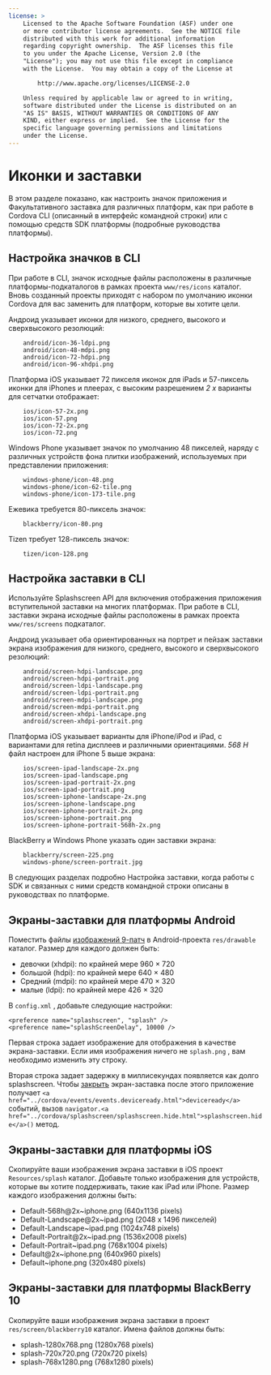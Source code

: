 ```yaml
---
license: >
    Licensed to the Apache Software Foundation (ASF) under one
    or more contributor license agreements.  See the NOTICE file
    distributed with this work for additional information
    regarding copyright ownership.  The ASF licenses this file
    to you under the Apache License, Version 2.0 (the
    "License"); you may not use this file except in compliance
    with the License.  You may obtain a copy of the License at

        http://www.apache.org/licenses/LICENSE-2.0

    Unless required by applicable law or agreed to in writing,
    software distributed under the License is distributed on an
    "AS IS" BASIS, WITHOUT WARRANTIES OR CONDITIONS OF ANY
    KIND, either express or implied.  See the License for the
    specific language governing permissions and limitations
    under the License.
---
```


# Иконки и заставки

В этом разделе показано, как настроить значок приложения и Факультативного заставка для различных платформ, как при работе в Cordova CLI (описанный в интерфейс командной строки) или с помощью средств SDK платформы (подробные руководства платформы).

## Настройка значков в CLI

При работе в CLI, значок исходные файлы расположены в различные платформы-подкаталогов в рамках проекта `www/res/icons` каталог. Вновь созданный проекты приходят с набором по умолчанию иконки Cordova для вас заменить для платформ, которые вы хотите цели.

Андроид указывает иконки для низкого, среднего, высокого и сверхвысокого резолюций:

        android/icon-36-ldpi.png
        android/icon-48-mdpi.png
        android/icon-72-hdpi.png
        android/icon-96-xhdpi.png
    

Платформа iOS указывает 72 пикселя иконок для iPads и 57-пиксель иконки для iPhones и плеерах, с высоким разрешением *2 x* варианты для сетчатки отображает:

        ios/icon-57-2x.png
        ios/icon-57.png
        ios/icon-72-2x.png
        ios/icon-72.png
    

Windows Phone указывает значок по умолчанию 48 пикселей, наряду с различных устройств фона плитки изображений, используемых при представлении приложения:

        windows-phone/icon-48.png
        windows-phone/icon-62-tile.png
        windows-phone/icon-173-tile.png
    

Ежевика требуется 80-пиксель значок:

        blackberry/icon-80.png
    

Tizen требует 128-пиксель значок:

        tizen/icon-128.png
    

## Настройка заставки в CLI

Используйте Splashscreen API для включения отображения приложения вступительной заставки на многих платформах. При работе в CLI, заставки экрана исходные файлы расположены в рамках проекта `www/res/screens` подкаталог.

Андроид указывает оба ориентированных на портрет и пейзаж заставки экрана изображения для низкого, среднего, высокого и сверхвысокого резолюций:

        android/screen-hdpi-landscape.png
        android/screen-hdpi-portrait.png
        android/screen-ldpi-landscape.png
        android/screen-ldpi-portrait.png
        android/screen-mdpi-landscape.png
        android/screen-mdpi-portrait.png
        android/screen-xhdpi-landscape.png
        android/screen-xhdpi-portrait.png
    

Платформа iOS указывает варианты для iPhone/iPod и iPad, с вариантами для retina дисплеев и различными ориентациями. *568 H* файл настроен для iPhone 5 выше экрана:

        ios/screen-ipad-landscape-2x.png
        ios/screen-ipad-landscape.png
        ios/screen-ipad-portrait-2x.png
        ios/screen-ipad-portrait.png
        ios/screen-iphone-landscape-2x.png
        ios/screen-iphone-landscape.png
        ios/screen-iphone-portrait-2x.png
        ios/screen-iphone-portrait.png
        ios/screen-iphone-portrait-568h-2x.png
    

BlackBerry и Windows Phone указать один заставки экрана:

        blackberry/screen-225.png
        windows-phone/screen-portrait.jpg
    

В следующих разделах подробно Настройка заставки, когда работы с SDK и связанных с ними средств командной строки описаны в руководствах по платформе.

## Экраны-заставки для платформы Android

Поместить файлы [изображений 9-патч][1] в Android-проекта `res/drawable` каталог. Размер для каждого должен быть:

 [1]: https://developer.android.com/tools/help/draw9patch.html

*   девочки (xhdpi): по крайней мере 960 × 720
*   большой (hdpi): по крайней мере 640 × 480
*   Средний (mdpi): по крайней мере 470 × 320
*   малые (ldpi): по крайней мере 426 × 320

В `config.xml` , добавьте следующие настройки:

    <preference name="splashscreen", "splash" />
    <preference name="splashScreenDelay", 10000 />
    

Первая строка задает изображение для отображения в качестве экрана-заставки. Если имя изображения ничего не `splash.png` , вам необходимо изменить эту строку.

Вторая строка задает задержку в миллисекундах появляется как долго splashscreen. Чтобы <a href="../cordova/inappbrowser/inappbrowser.html">закрыть</a> экран-заставка после этого приложение получает `<a href="../cordova/events/events.deviceready.html">deviceready</a>` событий, вызов `navigator.<a href="../cordova/splashscreen/splashscreen.hide.html">splashscreen.hide</a>()` метод.

## Экраны-заставки для платформы iOS

Скопируйте ваши изображения экрана заставки в iOS проект `Resources/splash` каталог. Добавьте только изображения для устройств, которые вы хотите поддерживать, такие как iPad или iPhone. Размер каждого изображения должны быть:

*   Default-568h@2x~iphone.png (640x1136 pixels)
*   Default-Landscape@2x~ipad.png (2048 x 1496 пикселей)
*   Default-Landscape~ipad.png (1024x748 pixels)
*   Default-Portrait@2x~ipad.png (1536x2008 pixels)
*   Default-Portrait~ipad.png (768x1004 pixels)
*   Default@2x~iphone.png (640x960 pixels)
*   Default~iphone.png (320x480 pixels)

## Экраны-заставки для платформы BlackBerry 10

Скопируйте ваши изображения экрана заставки в проект `res/screen/blackberry10` каталог. Имена файлов должны быть:

*   splash-1280x768.png (1280x768 pixels)
*   splash-720x720.png (720x720 pixels)
*   splash-768x1280.png (768x1280 pixels)